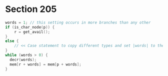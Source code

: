 # Section 205

```c << Make a copy of node |p| in node |r| >>=
words = 1; // this setting occurs in more branches than any other
if (is_char_node(p)) {
    r = get_avail();
}
else {
    // << Case statement to copy different types and set |words| to the number of initial words not yet copied >>
}
while (words > 0) {
  decr(words);
  mem[r + words] = mem[p + words];
}
```
